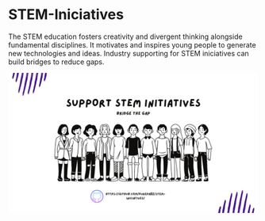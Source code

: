 # STEM-Iniciatives
The STEM education fosters creativity and divergent thinking alongside fundamental disciplines. It motivates and inspires young people to generate new technologies and ideas. Industry supporting for STEM iniciatives can build bridges to reduce gaps. 

![Screenshot](STEM.jpg)

